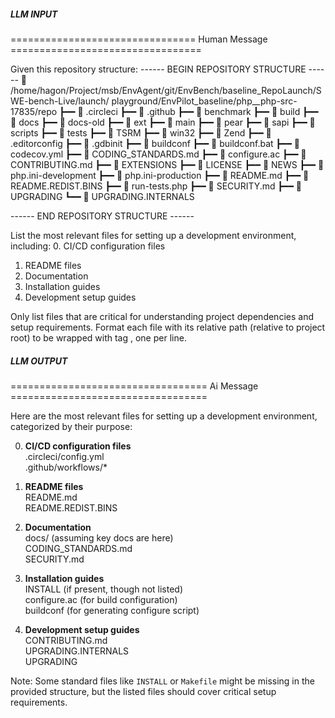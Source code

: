 ##### LLM INPUT #####
================================ Human Message =================================

Given this repository structure:
------ BEGIN REPOSITORY STRUCTURE ------
📂 
/home/hagon/Project/msb/EnvAgent/git/EnvBench/baseline_RepoLaunch/SWE-bench-Live/launch/
playground/EnvPilot_baseline/php__php-src-17835/repo
┣━━ 📂 .circleci
┣━━ 📂 .github
┣━━ 📂 benchmark
┣━━ 📂 build
┣━━ 📂 docs
┣━━ 📂 docs-old
┣━━ 📂 ext
┣━━ 📂 main
┣━━ 📂 pear
┣━━ 📂 sapi
┣━━ 📂 scripts
┣━━ 📂 tests
┣━━ 📂 TSRM
┣━━ 📂 win32
┣━━ 📂 Zend
┣━━ 📄 .editorconfig
┣━━ 📄 .gdbinit
┣━━ 📄 buildconf
┣━━ 📄 buildconf.bat
┣━━ 📄 codecov.yml
┣━━ 📄 CODING_STANDARDS.md
┣━━ 📄 configure.ac
┣━━ 📄 CONTRIBUTING.md
┣━━ 📄 EXTENSIONS
┣━━ 📄 LICENSE
┣━━ 📄 NEWS
┣━━ 📄 php.ini-development
┣━━ 📄 php.ini-production
┣━━ 📄 README.md
┣━━ 📄 README.REDIST.BINS
┣━━ 📄 run-tests.php
┣━━ 📄 SECURITY.md
┣━━ 📄 UPGRADING
┗━━ 📄 UPGRADING.INTERNALS

------ END REPOSITORY STRUCTURE ------

List the most relevant files for setting up a development environment, including:
0. CI/CD configuration files
1. README files
2. Documentation
3. Installation guides
4. Development setup guides

Only list files that are critical for understanding project dependencies and setup requirements.
Format each file with its relative path (relative to project root) to be wrapped with tag <file> </file>, one per line.
##### LLM OUTPUT #####
================================== Ai Message ==================================

Here are the most relevant files for setting up a development environment, categorized by their purpose:

0. **CI/CD configuration files**  
<file>.circleci/config.yml</file>  
<file>.github/workflows/*</file>  

1. **README files**  
<file>README.md</file>  
<file>README.REDIST.BINS</file>  

2. **Documentation**  
<file>docs/</file> (assuming key docs are here)  
<file>CODING_STANDARDS.md</file>  
<file>SECURITY.md</file>  

3. **Installation guides**  
<file>INSTALL</file> (if present, though not listed)  
<file>configure.ac</file> (for build configuration)  
<file>buildconf</file> (for generating configure script)  

4. **Development setup guides**  
<file>CONTRIBUTING.md</file>  
<file>UPGRADING.INTERNALS</file>  
<file>UPGRADING</file>  

Note: Some standard files like `INSTALL` or `Makefile` might be missing in the provided structure, but the listed files should cover critical setup requirements.